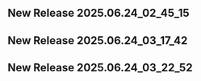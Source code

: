 ## New Release 2025.06.24_02_45_15
## New Release 2025.06.24_03_17_42
## New Release 2025.06.24_03_22_52
